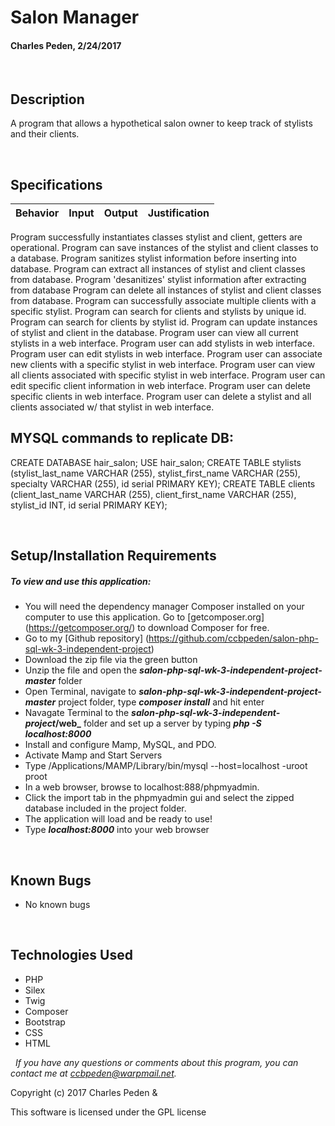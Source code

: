 # **Salon Manager**
#### Charles Peden, 2/24/2017

&nbsp;
## Description
A program that allows a hypothetical salon owner to keep track of stylists and their clients.

&nbsp;
## Specifications

|Behavior|Input|Output|Justification|
|--------|-----|------|-------|
Program successfully instantiates classes stylist and client, getters are operational.
Program can save instances of the stylist and client classes to a database.
Program sanitizes stylist information before inserting into database.
Program can extract all instances of stylist and client classes from database.
Program 'desanitizes' stylist information after extracting from database
Program can delete all instances of stylist and client classes from database.
Program can successfully associate multiple clients with a specific stylist.
Program can search for clients and stylists by unique id.
Program can search for clients by stylist id.
Program can update instances of stylist and client in the database.
Program user can view all current stylists in a web interface.
Program user can add stylists in web interface.
Program user can edit stylists in web interface.
Program user can associate new clients with a specific stylist in web interface.
Program user can view all clients associated with specific stylist in web interface.
Program user can edit specific client information in web interface.
Program user can delete specific clients in web interface.
Program user can delete a stylist and all clients associated w/ that stylist in web interface.

## MYSQL commands to replicate DB:
CREATE DATABASE hair_salon;
USE hair_salon;
CREATE TABLE stylists (stylist_last_name VARCHAR (255), stylist_first_name VARCHAR (255), specialty VARCHAR (255), id serial PRIMARY KEY);
CREATE TABLE clients (client_last_name VARCHAR (255), client_first_name VARCHAR (255), stylist_id INT, id serial PRIMARY KEY);





&nbsp;
## Setup/Installation Requirements
##### _To view and use this application:_
* You will need the dependency manager Composer installed on your computer to use this application. Go to [getcomposer.org] (https://getcomposer.org/) to download Composer for free.
* Go to my [Github repository] (https://github.com/ccbpeden/salon-php-sql-wk-3-independent-project)
* Download the zip file via the green button
* Unzip the file and open the **_salon-php-sql-wk-3-independent-project-master_** folder
* Open Terminal, navigate to **_salon-php-sql-wk-3-independent-project-master_** project folder, type **_composer install_** and hit enter
* Navagate Terminal to the **_salon-php-sql-wk-3-independent-project_/web_** folder and set up a server by typing **_php -S localhost:8000_**
* Install and configure Mamp, MySQL, and PDO.
* Activate Mamp and Start Servers
* Type /Applications/MAMP/Library/bin/mysql --host=localhost -uroot proot
* In a web browser, browse to localhost:888/phpmyadmin.
* Click the import tab in the phpmyadmin gui and select the zipped database included in the project folder.
* The application will load and be ready to use!
* Type **_localhost:8000_** into your web browser

&nbsp;
## Known Bugs
* No known bugs

&nbsp;
## Technologies Used
* PHP
* Silex
* Twig
* Composer
* Bootstrap
* CSS
* HTML

&nbsp;
_If you have any questions or comments about this program, you can contact me at [ccbpeden@warpmail.net](mailto:ccbpeden@warpmail.net)._

Copyright (c) 2017 Charles Peden &

This software is licensed under the GPL license
